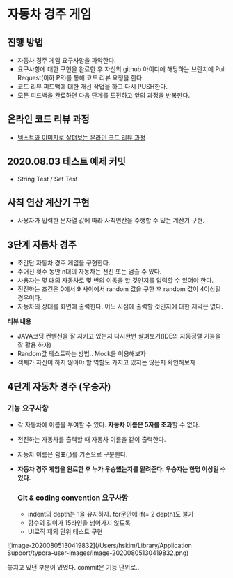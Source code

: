 # 자동차 경주 게임
## 진행 방법
* 자동차 경주 게임 요구사항을 파악한다.
* 요구사항에 대한 구현을 완료한 후 자신의 github 아이디에 해당하는 브랜치에 Pull Request(이하 PR)를 통해 코드 리뷰 요청을 한다.
* 코드 리뷰 피드백에 대한 개선 작업을 하고 다시 PUSH한다.
* 모든 피드백을 완료하면 다음 단계를 도전하고 앞의 과정을 반복한다.

## 온라인 코드 리뷰 과정
* [텍스트와 이미지로 살펴보는 온라인 코드 리뷰 과정](https://github.com/next-step/nextstep-docs/tree/master/codereview)

## 2020.08.03 테스트 예제 커밋
* String Test / Set Test
## 사칙 연산 계산기 구현 
* 사용자가 입력한 문자열 값에 따라 사칙연산을 수행할 수 있는 계산기 구현.

## 3단계 자동차 경주

- 초간단 자동차 경주 게임을 구현한다.
- 주어진 횟수 동안 n대의 자동차는 전진 또는 멈출 수 있다.
- 사용자는 몇 대의 자동차로 몇 번의 이동을 할 것인지를 입력할 수 있어야 한다.
- 전진하는 조건은 0에서 9 사이에서 random 값을 구한 후 random 값이 4이상일 경우이다.
- 자동차의 상태를 화면에 출력한다. 어느 시점에 출력할 것인지에 대한 제약은 없다.

**리뷰 내용** 

- JAVA코딩 컨벤션을 잘 지키고 있는지 다시한번 살펴보기(IDE의 자동정렬 기능을 잘 활용 하자)
- Random값 테스트하는 방법.. Mock을 이용해보자
- 객체가 자신이 하지 않아야 할 역할도 가지고 있지는 않은지 확인해보자

## 4단계 자동차 경주 (우승자)

###       기능 요구사항

- 각 자동차에 이름을 부여할 수 있다. **자동차 이름은 5자를 초과**할 수 없다.

- 전진하는 자동차를 출력할 때 자동차 이름을 같이 출력한다.

- 자동차 이름은 쉼표(,)를 기준으로 구분한다.

- **자동차 경주 게임을 완료한 후 누가 우승했는지를 알려준다. 우승자는 한명 이상일 수 있다.**

  

  ### Git & coding convention 요구사항

  * indent의 depth는 1을 유지하자. for문안에 if(= 2 depth)도 불가
  * 함수의 길이가 15라인을 넘어가지 않도록
  * UI로직 제외 단위 테스트 구현

![image-20200805130419832](/Users/hskim/Library/Application Support/typora-user-images/image-20200805130419832.png)

놓치고 있던 부분이 있었다. commit은 기능 단위로..


